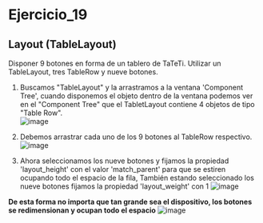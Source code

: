# Ejercicio_19

## Layout (TableLayout)

Disponer 9 botones en forma de un tablero de TaTeTi. Utilizar un TableLayout, tres TableRow y nueve botones.

1) Buscamos "TableLayout" y la arrastramos a la ventana 'Component Tree', cuando disponemos el objeto dentro de la ventana podemos ver en el "Component Tree" que el TabletLayout contiene 4 objetos de tipo "Table Row". <br>
![image](https://user-images.githubusercontent.com/66330281/219246900-8e7a7683-97a6-44fd-86ac-302cca540234.png)

2) Debemos arrastrar cada uno de los 9 botones al TableRow respectivo. <br>
![image](https://user-images.githubusercontent.com/66330281/219247476-2d730bf7-4211-4780-a450-20516da68bd4.png)

3) Ahora seleccionamos los nueve botones y fijamos la propiedad 'layout_height' con el valor 'match_parent' para que se estiren ocupando todo el espacio de la fila, También estando seleccionado los nueve botones fijamos la propiedad 'layout_weight' con 1
![image](https://user-images.githubusercontent.com/66330281/219248019-214ba1ed-552c-471d-84cd-582c756f3b14.png)

<b>De esta forma no importa que tan grande sea el dispositivo, los botones se redimensionan y ocupan todo el espacio</b>
![image](https://user-images.githubusercontent.com/66330281/219248118-2abbada1-dc7a-4d75-9428-e82476b79b4d.png)
